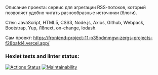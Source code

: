 Описание проекта: сервис для агрегации RSS-потоков, который позволяет удобно читать разнообразные источники (блоги).

Стек: JavaScript, HTML5, CSS3, Node.js, Axios, Github, Webpack, Bootstrap, Yup, i18next, on-change, lodash.

Сам проект: https://frontend-project-11-p35pdmmgw-zergs-projects-f28bafd4.vercel.app/

### Hexlet tests and linter status:
[![Actions Status](https://github.com/zergqw/frontend-project-11/actions/workflows/hexlet-check.yml/badge.svg)](https://github.com/zergqw/frontend-project-11/actions)
[![Maintainability](https://api.codeclimate.com/v1/badges/3dc5f0b5853ac7881b5e/maintainability)](https://codeclimate.com/github/zergqw/frontend-project-11/maintainability)

